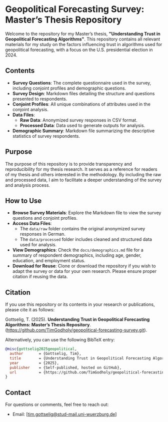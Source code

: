 # Geopolitical Forecasting Survey: Master’s Thesis Repository

Welcome to the repository for my Master’s thesis, **"Understanding Trust in Geopolitical Forecasting Algorithms"**. This repository contains all relevant materials for my study on the factors influencing trust in algorithms used for geopolitical forecasting, with a focus on the U.S. presidential election in 2024.

## Contents
- **Survey Questions**: The complete questionnaire used in the survey, including conjoint profiles and demographic questions.
- **Survey Design**: Markdown files detailing the structure and questions presented to respondents.
- **Conjoint Profiles**: All unique combinations of attributes used in the conjoint analysis.
- **Data Files**:
  - **Raw Data**: Anonymized survey responses in CSV format.
  - **Processed Data**: Data used to generate outputs for analysis.
- **Demographic Summary**: Markdown file summarizing the descriptive statistics of survey respondents.

## Purpose
The purpose of this repository is to provide transparency and reproducibility for my thesis research. It serves as a reference for readers of my thesis and others interested in the methodology. By including the raw and processed data, I aim to facilitate a deeper understanding of the survey and analysis process.

## How to Use
- **Browse Survey Materials**: Explore the Markdown file to view the survey questions and conjoint profiles.
- **Access Data Files**:
  - The `data/raw` folder contains the original anonymized survey responses in German.
  - The `data/processed` folder includes cleaned and structured data used for analysis.
- **View Demographics**: Check the `docs/demographics.md` file for a summary of respondent demographics, including age, gender, education, and employment status.
- **Download for Reuse**: Clone or download the repository if you wish to adapt the survey or data for your own research. Please ensure proper citation if reusing the data.

## Citation
If you use this repository or its contents in your research or publications, please cite it as follows:

Gottselig, T. (2025). **Understanding Trust in Geopolitical Forecasting Algorithms: Master’s Thesis Repository**. (https://github.com/TimGodholy/geopolitical-forecasting-survey.git).

Alternatively, you can use the following BibTeX entry:
```bibtex
@misc{gottselig2025geopolitical,
  author       = {Gottselig, Tim},
  title        = {Understanding Trust in Geopolitical Forecasting Algorithms: Master’s Thesis Repository},
  year         = {2025},
  publisher    = {Self-published, hosted on GitHub},
  url          = {https://github.com/TimGodholy/geopolitical-forecasting-survey.git}
}
```

## Contact
For questions or comments, feel free to reach out:
- Email: [tim.gottselig@stud-mail.uni-wuerzburg.de]
